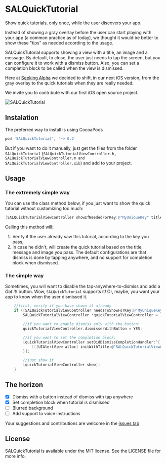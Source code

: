 SALQuickTutorial
================

Show quick tutorials, only once, while the user discovers your app.

Instead of showing a gray overlay before the user can start playing with your app (a common practice as of today), we thought it would be better to show these "tips" as needed according to the usage.

SALQuickTutorial supports showing a view with a title, an image and a message. By default, to close, the user just needs to tap the screen, but you can configure it to work with a dismiss button. Also, you can set a completion block to be called when the view is dismissed.

Here at [Seeking Alpha](http://www.seekingalpha.com) we decided to shift, in our next iOS version, from the gray overlay to the quick tutorials when they are really needed.

We invite you to contribute with our first iOS open source project.

![SALQuickTutorial](https://raw.github.com/seekingalpha/SALQuickTutorial/master/SALQTScreenshot.png)

## Instalation
The preferred way to install is using CocoaPods

```ruby
pod 'SALQuickTutorial', '~> 0.2'
```

But if you want to do it manually, just get the files from the folder `SALQuickTutorial` (`SALQuickTutorialViewController.h, SALQuickTutorialViewController.m and SALQuickTutorialViewController.xib`) and add to your project.

## Usage

### The extremely simple way
You can use the class method below, if you just want to show the quick tutorial without customizing too much:

```objective-c
[SALQuickTutorialViewController showIfNeededForKey:@"MyUniqueKey" title:@"This feature is awesome" message:@"It's the best feature ever developed in an iOS app" image:[UIImage imageNamed:@"myFeatureImage"]];
```

Calling this method will:

1. Verify if the user already saw this tutorial, according to the key you pass;
2. In case he didn't, will create the quick tutorial based on the title, message and image you pass. The default configurations are that dismiss is done by tapping anywhere, and no support for completion block when dismissed.

### The simple way

Sometimes, you will want to disable the tap-anywhere-to-dismiss and add a *Got it!* button. Wow, `SALQuickTutorial` supports it! Or, maybe, you want your app to know when the user dismissed it.

```objective-c
    //first, verify if you have shown it already
    if ([SALQuickTutorialViewController needsToShowForKey:@"MyUniqueKey"]) {
        SALQuickTutorialViewController *quickTutorialViewController = [[SALQuickTutorialViewController alloc] initWithKey:@"MyUniqueKey" title:@"This feature is awesome" message:@"It's the best feature ever developed in an iOS app" image:[UIImage imageNamed:@"myFeatureImage"]];

        //if you want to enable dismiss only with the button:
        quickTutorialViewController.dismissesWithButton = YES;

        //if you want to set the completion block:
        [quickTutorialViewController setDidDismissCompletionHandler:^{
            [[[UIAlertView alloc] initWithTitle:@"SALQuickTutorialViewController supports completion block" message:[NSString stringWithFormat:@"Quick tutorial with key %@ was dismissed", @"MyUniqueKey"] delegate:nil cancelButtonTitle:nil otherButtonTitles:@"OK", nil] show];
        }];

        //just show it
        [quickTutorialViewController show];
    }
```
## The horizon

- [x] Dismiss with a button instead of dismiss with tap anywhere
- [x] Set completion block when tutorial is dismissed
- [ ] Blurred background
- [ ] Add support to voice instructions

Your suggestions and contributions are welcome in the [issues tab](https://github.com/seekingalpha/SALQuickTutorial/issues)

## License

SALQuickTutorial is available under the MIT license. See the LICENSE file for more info.
